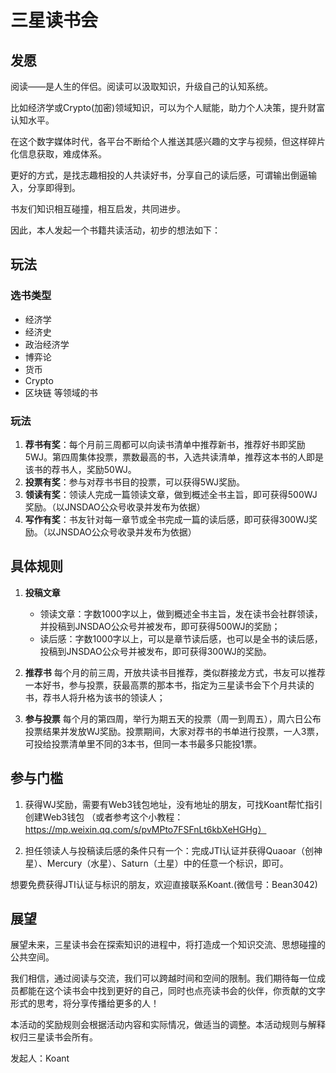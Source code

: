 # 三星读书会

## 发愿

阅读——是人生的伴侣。阅读可以汲取知识，升级自己的认知系统。

比如经济学或Crypto(加密)领域知识，可以为个人赋能，助力个人决策，提升财富认知水平。

在这个数字媒体时代，各平台不断给个人推送其感兴趣的文字与视频，但这样碎片化信息获取，难成体系。

更好的方式，是找志趣相投的人共读好书，分享自己的读后感，可谓输出倒逼输入，分享即得到。

书友们知识相互碰撞，相互启发，共同进步。

因此，本人发起一个书籍共读活动，初步的想法如下：

## 玩法

### 选书类型
- 经济学
- 经济史
- 政治经济学
- 博弈论
- 货币
- Crypto
- 区块链 等领域的书

### 玩法
1. **荐书有奖**：每个月前三周都可以向读书清单中推荐新书，推荐好书即奖励5WJ。第四周集体投票，票数最高的书，入选共读清单，推荐这本书的人即是该书的荐书人，奖励50WJ。
2. **投票有奖**：参与对荐书书目的投票，可以获得5WJ奖励。
3. **领读有奖**：领读人完成一篇领读文章，做到概述全书主旨，即可获得500WJ奖励。（以JNSDAO公众号收录并发布为依据）
4. **写作有奖**：书友针对每一章节或全书完成一篇的读后感，即可获得300WJ奖励。（以JNSDAO公众号收录并发布为依据）

## 具体规则

1. **投稿文章**
   - 领读文章：字数1000字以上，做到概述全书主旨，发在读书会社群领读，并投稿到JNSDAO公众号并被发布，即可获得500WJ的奖励；
   - 读后感：字数1000字以上，可以是章节读后感，也可以是全书的读后感，投稿到JNSDAO公众号并被发布，即可获得300WJ的奖励。

2. **推荐书**
   每个月的前三周，开放共读书目推荐，类似群接龙方式，书友可以推荐一本好书，参与投票，获最高票的那本书，指定为三星读书会下个月共读的书，荐书人将升格为该书的领读人；

3. **参与投票**
   每个月的第四周，举行为期五天的投票（周一到周五），周六日公布投票结果并发放WJ奖励。投票期间，大家对荐书的书单进行投票，一人3票，可投给投票清单里不同的3本书，但同一本书最多只能投1票。

## 参与门槛

1. 获得WJ奖励，需要有Web3钱包地址，没有地址的朋友，可找Koant帮忙指引创建Web3钱包
（或者参考这个小教程：https://mp.weixin.qq.com/s/pvMPto7FSFnLt6kbXeHGHg）

3. 担任领读人与投稿读后感的条件只有一个：完成JTI认证并获得Quaoar（创神星）、Mercury（水星）、Saturn（土星）中的任意一个标识，即可。

想要免费获得JTI认证与标识的朋友，欢迎直接联系Koant.(微信号：Bean3042)

## 展望

展望未来，三星读书会在探索知识的进程中，将打造成一个知识交流、思想碰撞的公共空间。

我们相信，通过阅读与交流，我们可以跨越时间和空间的限制。我们期待每一位成员都能在这个读书会中找到更好的自己，同时也点亮读书会的伙伴，你贡献的文字形式的思考，将分享传播给更多的人！

本活动的奖励规则会根据活动内容和实际情况，做适当的调整。本活动规则与解释权归三星读书会所有。

发起人：Koant
